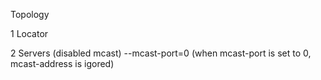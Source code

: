 Topology 

1 Locator

2 Servers (disabled mcast)
--mcast-port=0 (when mcast-port is set to 0, mcast-address is igored)